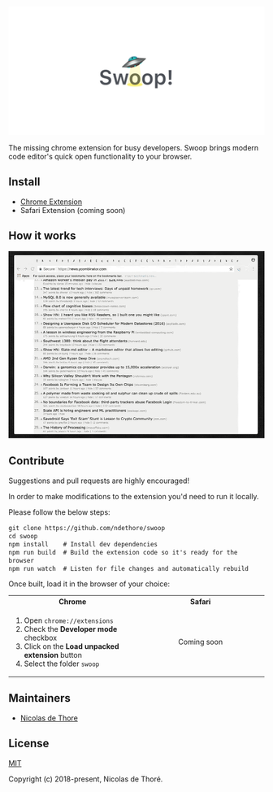 <img src="media/logo.png" width="1272">

The missing chrome extension for busy developers. Swoop brings modern code editor's quick open functionality to your browser. 


## Install

* [Chrome Extension]()
* Safari Extension (coming soon)


## How it works

<img src="media/screenshot.gif" width="1272">

## Contribute

Suggestions and pull requests are highly encouraged!

In order to make modifications to the extension you'd need to run it locally.

Please follow the below steps:

```
git clone https://github.com/ndethore/swoop
cd swoop
npm install    # Install dev dependencies
npm run build  # Build the extension code so it's ready for the browser
npm run watch  # Listen for file changes and automatically rebuild
```

Once built, load it in the browser of your choice:

<table>
	<tr>
		<th>Chrome</th>
		<th>Safari</th>
	</tr>
	<tr>
		<td width="50%">
			<ol>
				<li>Open <code>chrome://extensions</code>
				<li>Check the <strong>Developer mode</strong> checkbox
				<li>Click on the <strong>Load unpacked extension</strong> button
				<li>Select the folder <code>swoop</code>
			</ol>
		</td>
		<td width="50%" style="text-align: center;">
			Coming soon
		</td>
	</tr>
</table>

## Maintainers

* [Nicolas de Thore](https://github.com/ndethore)


## License

[MIT](https://github.com/ndethore/swoop/blob/master/LICENSE)

Copyright (c) 2018-present, Nicolas de Thoré.
